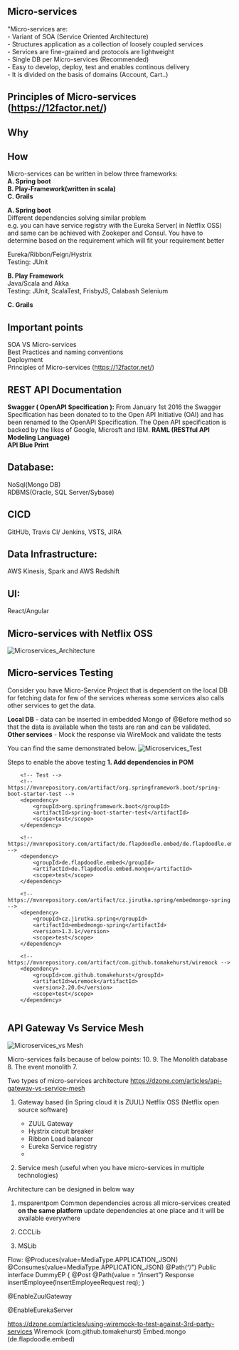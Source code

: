 ## Micro-services
   "Micro-services are:  
      - Variant of SOA (Service Oriented Architecture)  
      - Structures application as a collection of loosely coupled services  
      - Services are fine-grained and protocols are lightweight  
      - Single DB per Micro-services (Recommended)  
      - Easy to develop, deploy, test and enables continous delivery  
      - It is divided on the basis of domains (Account, Cart..)
	  									                      
## Principles of Micro-services (https://12factor.net/)

## Why

## How
Micro-services can be written in below three frameworks:  
 **A. Spring boot  
 B. Play-Framework(written in scala)  
 C. Grails**  
 
 **A. Spring boot**  
 Different dependencies solving similar problem  
 e.g. you can have service registry with the Eureka Server( in Netflix OSS) and same can be achieved with Zookeper and Consul.
 You have to determine based on the requirement which will fit your requirement better
  
 Eureka/Ribbon/Feign/Hystrix  
 Testing: JUnit  
 
 **B. Play Framework**  
 Java/Scala and Akka  
 Testing: JUnit, ScalaTest, FrisbyJS, Calabash Selenium  
 
 **C. Grails**


## Important points
 SOA VS Micro-services  
 Best Practices and naming conventions  
 Deployment  
 Principles of Micro-services (https://12factor.net/)
 
 
## REST API Documentation  
   **Swagger ( OpenAPI Specification ):** From January 1st 2016 the Swagger Specification has been donated to to the Open API Initiative (OAI) and has been renamed to the OpenAPI Specification. The Open API specification is backed by the likes of Google, Microsft and IBM.
   **RAML  (RESTful API Modeling Language)**    
   **API Blue Print**   
 
## Database:  
 NoSql(Mongo DB)  
 RDBMS(Oracle, SQL Server/Sybase)  
 
## CICD  
 GitHUb, Travis CI/ Jenkins, VSTS, JIRA   
 
## Data Infrastructure:  
 AWS Kinesis, Spark and AWS Redshift  
 
## UI:  
 React/Angular  

## Micro-services with Netflix OSS
![Microservices_Architecture](https://github.com/girirajvyas/resources/blob/main/Images/Microservices_Architecture.PNG)

## Micro-services Testing
 Consider you have Micro-Service Project that is dependent on the local DB for fetching data for few of the services whereas some services also calls other services to get the data.  
 
 **Local DB** - data can be inserted in embedded Mongo of @Before method so that the data is available when the tests are ran and can be validated.  
 **Other services** - Mock the response via WireMock and validate the tests  

 You can find the same demonstrated below. 
![Microservices_Test](https://github.com/girirajvyas/resources/blob/main/Images/Microservices_Testing.PNG)

Steps to enable the above testing
**1. Add dependencies in POM**
```mvn
	<!-- Test -->
	<!-- https://mvnrepository.com/artifact/org.springframework.boot/spring-boot-starter-test -->
	<dependency>
		<groupId>org.springframework.boot</groupId>
		<artifactId>spring-boot-starter-test</artifactId>
		<scope>test</scope>
	</dependency>

	<!-- https://mvnrepository.com/artifact/de.flapdoodle.embed/de.flapdoodle.embed.mongo -->
	<dependency>
		<groupId>de.flapdoodle.embed</groupId>
		<artifactId>de.flapdoodle.embed.mongo</artifactId>
		<scope>test</scope>
	</dependency>

	<!-- https://mvnrepository.com/artifact/cz.jirutka.spring/embedmongo-spring -->
	<dependency>
	    <groupId>cz.jirutka.spring</groupId>
	    <artifactId>embedmongo-spring</artifactId>
	    <version>1.3.1</version>
	    <scope>test</scope>
	</dependency>

	<!-- https://mvnrepository.com/artifact/com.github.tomakehurst/wiremock -->
	<dependency>
		<groupId>com.github.tomakehurst</groupId>
		<artifactId>wiremock</artifactId>
		<version>2.20.0</version>
		<scope>test</scope>
	</dependency>
		
```


## API Gateway Vs Service Mesh
![Microservices_vs Mesh](https://github.com/girirajvyas/resources/blob/main/Images/API_Gateway_Vs_Service_Mesh.PNG)
 

Micro-services fails because of below points:
10. 
9. The Monolith database
8. The event monolith 
7. 



Two types of micro-services architecture
https://dzone.com/articles/api-gateway-vs-service-mesh

1. Gateway based (in Spring cloud it is ZUUL)
   Netflix OSS (Netflix open source software)
     - ZUUL Gateway
	 - Hystrix circuit breaker
	 - Ribbon Load balancer
	 - Eureka Service registry
	 - 

2. Service mesh (useful when you have micro-services in multiple technologies)
   

Architecture can be designed in below way
1. msparentpom
   Common dependencies across all micro-services created **on the same platform**
   update dependencies at one place and it will be available everywhere   
   
2. CCCLib

3. MSLib

Flow:
@Produces(value=MediaType.APPLICATION_JSON)
@Consumes(value=MediaType.APPLICATION_JSON)
@Path(“/”)
Public  interface DummyEP {
      @Post
     @Path(value = “/insert”)
     Response insertEmployee(InsertEmployeeRequest req);
}


@EnableZuulGateway

@EnableEurekaServer

https://dzone.com/articles/using-wiremock-to-test-against-3rd-party-services
Wiremock (com.github.tomakehurst)
Embed.mongo (de.flapdoodle.embed)